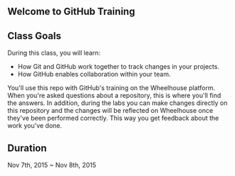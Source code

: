 ## Welcome to GitHub Training

## Class Goals

During this class, you will learn:
- How Git and GitHub work together to track changes in your projects.
- How GitHub enables collaboration within your team.

You'll use this repo with GitHub's training on the Wheelhouse platform. When you're asked questions about a repository, this is where you'll find the answers. In addition, during the labs you can make changes directly on this repository and the changes will be reflected on Wheelhouse once they've been performed correctly. This way you get feedback about the work you've done.

## Duration

Nov 7th, 2015 ~ Nov 8th, 2015
